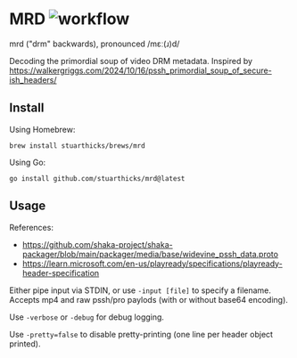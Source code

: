# MRD ![workflow](https://github.com/stuarthicks/mrd/actions/workflows/go.yml/badge.svg)

mrd ("drm" backwards), pronounced /mɛː(ɹ)d/

Decoding the primordial soup of video DRM metadata. Inspired by https://walkergriggs.com/2024/10/16/pssh_primordial_soup_of_secure-ish_headers/

## Install

Using Homebrew:

    brew install stuarthicks/brews/mrd

Using Go:

    go install github.com/stuarthicks/mrd@latest

## Usage

References:

- https://github.com/shaka-project/shaka-packager/blob/main/packager/media/base/widevine_pssh_data.proto
- https://learn.microsoft.com/en-us/playready/specifications/playready-header-specification

Either pipe input via STDIN, or use `-input [file]` to specify a filename. Accepts mp4 and raw pssh/pro paylods (with or without base64 encoding).

Use `-verbose` or `-debug` for debug logging.

Use `-pretty=false` to disable pretty-printing (one line per header object printed).
